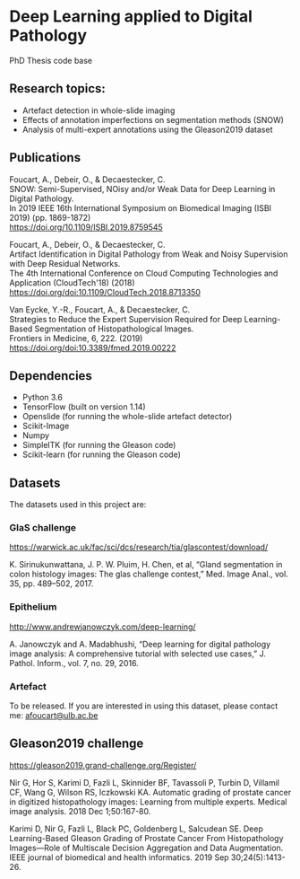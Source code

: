 # Deep Learning applied to Digital Pathology
PhD Thesis code base

## Research topics:

* Artefact detection in whole-slide imaging
* Effects of annotation imperfections on segmentation methods (SNOW)
* Analysis of multi-expert annotations using the Gleason2019 dataset

## Publications

Foucart, A., Debeir, O., & Decaestecker, C. <br />
SNOW: Semi-Supervised, NOisy and/or Weak Data for Deep Learning in Digital Pathology. <br />
In 2019 IEEE 16th International Symposium on Biomedical Imaging (ISBI 2019) (pp. 1869-1872) <br />
https://doi.org/10.1109/ISBI.2019.8759545

Foucart, A., Debeir, O., & Decaestecker, C. <br />
Artifact Identification in Digital Pathology from Weak and Noisy Supervision with Deep Residual Networks. <br />
The 4th International Conference on Cloud Computing Technologies and Application (CloudTech'18) (2018) <br />
https://doi.org/doi:10.1109/CloudTech.2018.8713350

Van Eycke, Y.-R., Foucart, A., & Decaestecker, C. <br />
Strategies to Reduce the Expert Supervision Required for Deep Learning-Based Segmentation of Histopathological Images. <br />
Frontiers in Medicine, 6, 222. (2019)<br />
https://doi.org/doi:10.3389/fmed.2019.00222

## Dependencies

* Python 3.6
* TensorFlow (built on version 1.14)
* Openslide (for running the whole-slide artefact detector)
* Scikit-Image
* Numpy
* SimpleITK (for running the Gleason code)
* Scikit-learn (for running the Gleason code)

## Datasets

The datasets used in this project are:

### GlaS challenge

https://warwick.ac.uk/fac/sci/dcs/research/tia/glascontest/download/

K. Sirinukunwattana, J. P. W. Pluim, H. Chen, et al,  “Gland segmentation in colon histology images: The glas challenge contest,” 
Med. Image Anal., vol. 35, pp. 489–502, 2017.

### Epithelium

http://www.andrewjanowczyk.com/deep-learning/

A. Janowczyk and A. Madabhushi, “Deep learning for digital pathology image analysis: A comprehensive tutorial with selected use cases,” 
J. Pathol. Inform., vol. 7, no. 29, 2016.

### Artefact

To be released. If you are interested in using this dataset, please contact me: afoucart@ulb.ac.be

## Gleason2019 challenge

https://gleason2019.grand-challenge.org/Register/

Nir G, Hor S, Karimi D, Fazli L, Skinnider BF, Tavassoli P, Turbin D, Villamil CF, Wang G, Wilson RS, Iczkowski KA. Automatic grading of prostate cancer in digitized histopathology images: Learning from multiple experts. Medical image analysis. 2018 Dec 1;50:167-80.

Karimi D, Nir G, Fazli L, Black PC, Goldenberg L, Salcudean SE. Deep Learning-Based Gleason Grading of Prostate Cancer From Histopathology Images—Role of Multiscale Decision Aggregation and Data Augmentation. IEEE journal of biomedical and health informatics. 2019 Sep 30;24(5):1413-26.
